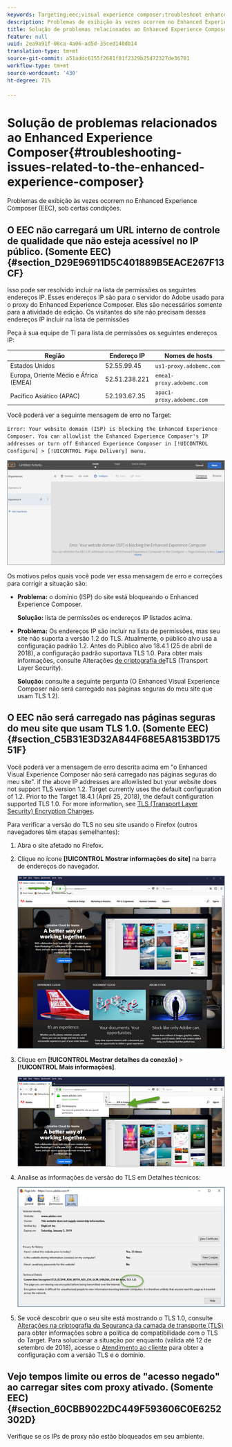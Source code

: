```yaml
---
keywords: Targeting;eec;visual experience composer;troubleshoot enhanced experience composer;troubleshooting
description: Problemas de exibição às vezes ocorrem no Enhanced Experience Composer (EEC), sob certas condições.
title: Solução de problemas relacionados ao Enhanced Experience Composer
feature: null
uuid: 2ea9a91f-08ca-4a06-ad5d-35ced140db14
translation-type: tm+mt
source-git-commit: a51addc6155f2681f01f2329b25d72327de36701
workflow-type: tm+mt
source-wordcount: '430'
ht-degree: 71%

---
```



# Solução de problemas relacionados ao Enhanced Experience Composer{#troubleshooting-issues-related-to-the-enhanced-experience-composer}

Problemas de exibição às vezes ocorrem no Enhanced Experience Composer (EEC), sob certas condições.

## O EEC não carregará um URL interno de controle de qualidade que não esteja acessível no IP público. (Somente EEC) {#section_D29E96911D5C401889B5EACE267F13CF}

Isso pode ser resolvido incluir na lista de permissões os seguintes endereços IP. Esses endereços IP são para o servidor do Adobe usado para o proxy do Enhanced Experience Composer. Eles são necessários somente para a atividade de edição. Os visitantes do site não precisam desses endereços IP incluir na lista de permissões

Peça à sua equipe de TI para lista de permissões os seguintes endereços IP:

| Região | Endereço IP | Nomes de hosts |
|--- |--- |--- |
| Estados Unidos | 52.55.99.45 | `us1-proxy.adobemc.com` |
| Europa, Oriente Médio e África (EMEA) | 52.51.238.221 | `emea1-proxy.adobemc.com` |
| Pacífico Asiático (APAC) | 52.193.67.35 | `apac1-proxy.adobemc.com` |

Você poderá ver a seguinte mensagem de erro no Target:

`Error: Your website domain (ISP) is blocking the Enhanced Experience Composer. You can allowlist the Enhanced Experience Composer's IP addresses or turn off Enhanced Experience Composer in [!UICONTROL Configure] > [!UICONTROL Page Delivery] menu.`

![](assets/EEC_error.png)

Os motivos pelos quais você pode ver essa mensagem de erro e correções para corrigir a situação são:

* **Problema:** o domínio (ISP) do site está bloqueando o Enhanced Experience Composer.

   **Solução:** lista de permissões os endereços IP listados acima.

* **Problema:** Os endereços IP são incluir na lista de permissões, mas seu site não suporta a versão 1.2 do TLS. Atualmente, o público alvo usa a configuração padrão 1.2. Antes do Público alvo 18.4.1 (25 de abril de 2018), a configuração padrão suportava TLS 1.0. Para obter mais informações, consulte Alterações [de criptografia de](../../../c-implementing-target/c-considerations-before-you-implement-target/tls-transport-layer-security-encryption.md#concept_CC1001E9D3AE4BABAF90B8311B0A6451)TLS (Transport Layer Security).

   **Solução:** consulte a seguinte pergunta (O Enhanced Visual Experience Composer não será carregado nas páginas seguras do meu site que usam TLS 1.2).

## O EEC não será carregado nas páginas seguras do meu site que usam TLS 1.0. (Somente EEC) {#section_C5B31E3D32A844F68E5A8153BD17551F}

Você poderá ver a mensagem de erro descrita acima em &quot;o Enhanced Visual Experience Composer não será carregado nas páginas seguras do meu site&quot;. if the above IP addresses are allowlisted but your website does not support TLS version 1.2. Target currently uses the default configuration of 1.2. Prior to the Target 18.4.1 (April 25, 2018), the default configuration supported TLS 1.0. For more information, see [TLS (Transport Layer Security) Encryption Changes](../../../c-implementing-target/c-considerations-before-you-implement-target/tls-transport-layer-security-encryption.md#concept_CC1001E9D3AE4BABAF90B8311B0A6451).

Para verificar a versão do TLS no seu site usando o Firefox (outros navegadores têm etapas semelhantes):

1. Abra o site afetado no Firefox.
1. Clique no ícone **[!UICONTROL Mostrar informações do site]** na barra de endereços do navegador.

   ![](assets/firefox_more_info.png)

1. Clique em **[!UICONTROL Mostrar detalhes da conexão]** > **[!UICONTROL Mais informações]**.

   ![](assets/firefox_more_info_2.png)

1. Analise as informações de versão do TLS em Detalhes técnicos:

   ![](assets/firefox_more_info_3.png)

1. Se você descobrir que o seu site está mostrando o TLS 1.0, consulte  [Alterações na criptografia da Segurança da camada de transporte (TLS)](../../../c-implementing-target/c-considerations-before-you-implement-target/tls-transport-layer-security-encryption.md#concept_CC1001E9D3AE4BABAF90B8311B0A6451) para obter informações sobre a política de compatibilidade com o TLS do Target. Para solucionar a situação por enquanto (válida até 12 de setembro de 2018), acesse o [Atendimento ao cliente](../../../cmp-resources-and-contact-information.md#reference_ACA3391A00EF467B87930A450050077C) para obter a configuração com a versão TLS e o domínio.

## Vejo tempos limite ou erros de &quot;acesso negado&quot; ao carregar sites com proxy ativado. (Somente EEC) {#section_60CBB9022DC449F593606C0E6252302D}

Verifique se os IPs de proxy não estão bloqueados em seu ambiente.
